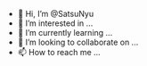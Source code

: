 - 👋 Hi, I’m @SatsuNyu
- 👀 I’m interested in ...
- 🌱 I’m currently learning ...
- 💞️ I’m looking to collaborate on ...
- 📫 How to reach me ...

<!---
SatsuNyu/SatsuNyu is a ✨ special ✨ repository because its `README.md` (this file) appears on your GitHub profile.
You can click the Preview link to take a look at your changes.
--->
